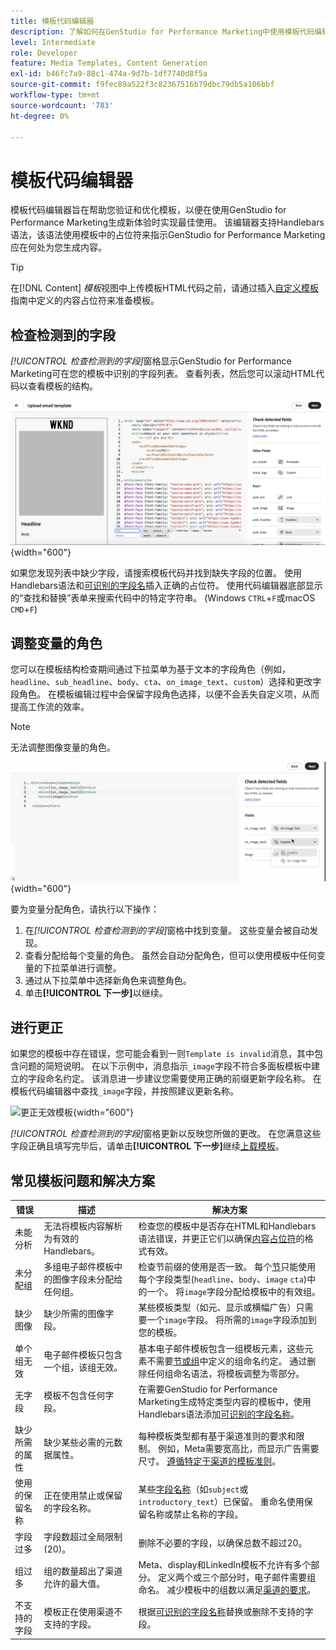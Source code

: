 ```yaml
---
title: 模板代码编辑器
description: 了解如何在GenStudio for Performance Marketing中使用模板代码编辑器。
level: Intermediate
role: Developer
feature: Media Templates, Content Generation
exl-id: b46fc7a9-88c1-474a-9d7b-1df7740d8f5a
source-git-commit: f9fec89a522f3c82367516b79dbc79db5a106bbf
workflow-type: tm+mt
source-wordcount: '783'
ht-degree: 0%

---
```


# 模板代码编辑器

模板代码编辑器旨在帮助您验证和优化模板，以便在使用GenStudio for Performance Marketing生成新体验时实现最佳使用。 该编辑器支持Handlebars语法，该语法使用模板中的占位符来指示GenStudio for Performance Marketing应在何处为您生成内容。

>[!TIP]
>
>在[!DNL Content] _模板_&#x200B;视图中上传模板HTML代码之前，请通过插入[自定义模板](customize-template.md)指南中定义的内容占位符来准备模板。

## 检查检测到的字段

_[!UICONTROL 检查检测到的字段]_&#x200B;窗格显示GenStudio for Performance Marketing可在您的模板中识别的字段列表。 查看列表，然后您可以滚动HTML代码以查看模板的结构。

![代码编辑器视图](/help/assets/template-detected-fields.png "检查检测到的字段"){width="600"}

如果您发现列表中缺少字段，请搜索模板代码并找到缺失字段的位置。 使用Handlebars语法和[可识别的字段名](/help/user-guide/content/customize-template.md#recognized-field-names)插入正确的占位符。 使用代码编辑器底部显示的“查找和替换”表单来搜索代码中的特定字符串。 (Windows `CTRL`+`F`或macOS `CMD`+`F`)

## 调整变量的角色

您可以在模板结构检查期间通过下拉菜单为基于文本的字段角色（例如，`headline`、`sub_headline`、`body`、`cta`、`on_image_text`、`custom`）选择和更改字段角色。 在模板编辑过程中会保留字段角色选择，以便不会丢失自定义项，从而提高工作流的效率。

>[!NOTE]
>
>无法调整图像变量的角色。

![多角色字段选择](/help/assets/multirole-dropdown-field.png "多角色字段选择"){width="600"}

要为变量分配角色，请执行以下操作：

1. 在&#x200B;_[!UICONTROL 检查检测到的字段]_&#x200B;窗格中找到变量。 这些变量会被自动发现。
2. 查看分配给每个变量的角色。 虽然会自动分配角色，但可以使用模板中任何变量的下拉菜单进行调整。
3. 通过从下拉菜单中选择新角色来调整角色。
4. 单击&#x200B;**[!UICONTROL 下一步]**&#x200B;以继续。

## 进行更正

如果您的模板中存在错误，您可能会看到一则`Template is invalid`消息，其中包含问题的简短说明。 在以下示例中，消息指示`_image`字段不符合多面板模板中建立的字段命名约定。 该消息进一步建议您需要使用正确的前缀更新字段名称。 在模板代码编辑器中查找`_image`字段，并按照建议更新名称。

![更正无效模板](/help/assets/animation/template-code-editor.gif){width="600"}

_[!UICONTROL 检查检测到的字段]_&#x200B;窗格更新以反映您所做的更改。 在您满意这些字段正确且填写完毕后，请单击&#x200B;**[!UICONTROL 下一步]**&#x200B;继续[上载模板](/help/user-guide/content/use-templates.md#add-a-template)。

## 常见模板问题和解决方案

| **错误** | **描述** | **解决方案** |
|-----------------------------|---------------------------------------------------------------------------------|-----------------------------------------------------------------------------------------------|
| 未能分析 | 无法将模板内容解析为有效的Handlebars。 | 检查您的模板中是否存在HTML和Handlebars语法错误，并更正它们以确保[内容占位符](/help/user-guide/content/customize-template.md#content-placeholders)的格式有效。 |
| 未分配组 | 多组电子邮件模板中的图像字段未分配给任何组。 | 检查节前缀的使用是否一致。 每个[节](/help/user-guide/content/customize-template.md#sections-or-groups)只能使用每个字段类型(`headline`、`body`、`image` `cta`)中的一个。 将`image`字段分配给模板中的有效组。 |
| 缺少图像 | 缺少所需的图像字段。 | 某些模板类型（如元、显示或横幅广告）只需要一个`image`字段。 将所需的`image`字段添加到您的模板。 |
| 单个组无效 | 电子邮件模板只包含一个组，该组无效。 | 基本电子邮件模板包含一组模板元素，这些元素不需要[节或组](/help/user-guide/content/customize-template.md#sections-or-groups)中定义的组命名约定。 通过删除任何组命名语法，将模板调整为零部分。 |
| 无字段 | 模板不包含任何字段。 | 在需要GenStudio for Performance Marketing生成特定类型内容的模板中，使用Handlebars语法添加[可识别的字段名称](/help/user-guide/content/customize-template.md#recognized-field-names)。 |
| 缺少所需的属性 | 缺少某些必需的元数据属性。 | 每种模板类型都有基于渠道准则的要求和限制。 例如，Meta需要宽高比，而显示广告需要尺寸。 [遵循特定于渠道的模板准则](/help/user-guide/content/best-practices-for-templates.md#follow-channel-specific-template-guidelines)。 |
| 使用的保留名称 | 正在使用禁止或保留的字段名称。 | 某些[字段名称](/help/user-guide/content/customize-template.md#recognized-field-names)（如`subject`或`introductory_text`）已保留。 重命名使用保留名称或禁止名称的字段。 |
| 字段过多 | 字段数超过全局限制(20)。 | 删除不必要的字段，以确保总数不超过20。 |
| 组过多 | 组的数量超出了渠道允许的最大值。 | Meta、display和LinkedIn模板不允许有多个部分。 定义两个或三个部分时，电子邮件需要组命名。 减少模板中的组数以满足[渠道的要求](/help/user-guide/content/best-practices-for-templates.md#follow-channel-specific-template-guidelines)。 |
| 不支持的字段 | 模板正在使用渠道不支持的字段。 | 根据[可识别的字段名称](/help/user-guide/content/customize-template.md#recognized-field-names)替换或删除不支持的字段。 |
